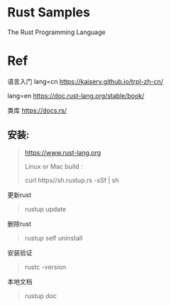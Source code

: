 # Rust Samples 
The Rust Programming Language

# Ref
语言入门
lang=cn
https://kaisery.github.io/trpl-zh-cn/

lang=en
https://doc.rust-lang.org/stable/book/

类库
https://docs.rs/
## 安装:
> https://www.rust-lang.org
> 
> Linux or Mac build :
> 
> curl https//sh.rustup.rs -sSf | sh

 更新rust
> rustup update

删除rust
> rustup self uninstall

安装验证
> rustc -version

本地文档
> rustup doc




